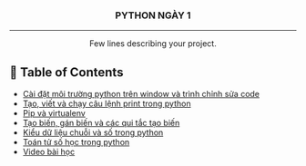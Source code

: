 
<h3 align="center">PYTHON NGÀY 1</h3>

---

<p align="center"> Few lines describing your project.
    <br> 
</p>

## 📝 Table of Contents
- [Cài đặt môi trường python trên window và trình chỉnh sửa code](#setup)
- [Tạo, viết và chạy câu lệnh print trong python](#getting_started)
- [Pip và virtualenv](./caulenhpip.txt)
- [Tạo biến, gán biến và các qui tắc tạo biến](./bien-va-dinh-dang-du-lieu-so-va-chuoi-python.py)
- [Kiểu dữ liệu chuỗi và số trong python](./bien-va-dinh-dang-du-lieu-so-va-chuoi-python.py)
- [Toán tử số học trong python](./toantu-python.py)
- [Video bài học](https://www.youtube.com/watch?v=anatJVRQhTQ)

